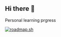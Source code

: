 ## Hi there 👋

Personal learning prgress


[![roadmap.sh](https://roadmap.sh/card/tall/66513eb3d6b907c7f7ad41b0?variant=dark)](https://roadmap.sh)
<!--
**fox12332/fox12332** is a ✨ _special_ ✨ repository because its `README.md` (this file) appears on your GitHub profile.

Here are some ideas to get you started:

- 🔭 I’m currently working on ...
- 🌱 I’m currently learning ...
- 👯 I’m looking to collaborate on ...
- 🤔 I’m looking for help with ...
- 💬 Ask me about ...
- 📫 How to reach me: ...
- 😄 Pronouns: ...
- ⚡ Fun fact: ...
-->
